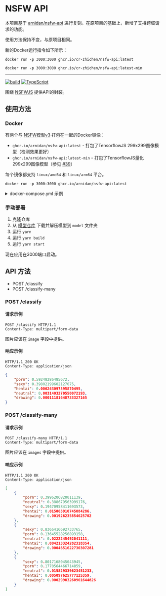 # NSFW API

本项目基于 [arnidan/nsfw-api](https://github.com/arnidan/nsfw-api) 进行复刻。在原项目的基础上，新增了支持跨域请求的功能。

使用方法保持不变，与原项目相同。

新的Docker运行指令如下所示：

```
docker run -p 3000:3000 ghcr.io/cr-zhichen/nsfw-api:latest
```

```
docker run -p 3000:3000 ghcr.io/cr-zhichen/nsfw-api:latest-min
```

----

[![build](https://github.com/arnidan/nsfw-api/actions/workflows/build.yml/badge.svg)](https://github.com/arnidan/nsfw-api/actions/workflows/build.yml)
[![TypeScript](https://img.shields.io/badge/%3C%2F%3E-TypeScript-%230074c1.svg)](https://www.typescriptlang.org/)

围绕 [NSFWJS](https://github.com/infinitered/nsfwjs) 提供API的封装。

## 使用方法

### Docker

有两个与 [NSFW模型v3](https://github.com/gantman/nsfw_model) 打包在一起的Docker镜像：

* `ghcr.io/arnidan/nsfw-api:latest` - 打包了TensorflowJS 299x299图像模型（检测效果更好）
* `ghcr.io/arnidan/nsfw-api:latest-min` - 打包了TensorflowJS量化299x299图像模型（参见 [#39](https://github.com/arnidan/nsfw-api/issues/49)）

每个镜像都支持 `linux/amd64` 和 `linux/arm64` 平台。

```
docker run -p 3000:3000 ghcr.io/arnidan/nsfw-api:latest
```

<details>
    <summary>docker-compose.yml 示例</summary>

```yaml
version: "3.9"

services:
  nsfw-api:
    image: "ghcr.io/arnidan/nsfw-api:latest"
    ports:
      - "3000:3000"
    restart: always
```

</details>

### 手动部署

1. 克隆仓库
2. 从 [模型仓库](https://github.com/gantman/nsfw_model) 下载并解压模型到 `model` 文件夹
3. 运行 `yarn`
4. 运行 `yarn build`
5. 运行 `yarn start`

现在应用在3000端口启动。

## API 方法

- POST /classify
- POST /classify-many

### POST /classify

#### 请求示例

```http request
POST /classify HTTP/1.1
Content-Type: multipart/form-data
```

图片应该在 `image` 字段中提供。

#### 响应示例

```
HTTP/1.1 200 OK
Content-Type: application/json
```
```json
{
    "porn": 0.59248286485672,
    "sexy": 0.39802199602127075,
    "hentai": 0.006243097595870495,
    "neutral": 0.0031403270550072193,
    "drawing": 0.00011181648733327165
}
```

### POST /classify-many

#### 请求示例

```http request
POST /classify-many HTTP/1.1
Content-Type: multipart/form-data
```

图片应该在 `images` 字段中提供。

#### 响应示例

```
HTTP/1.1 200 OK
Content-Type: application/json
```
```json
[
    {
        "porn": 0.3996206820011139,
        "neutral": 0.388679563999176,
        "sexy": 0.19470958411693573,
        "hentai": 0.015063910745084286,
        "drawing": 0.001926235854625702
    },
    {
        "sexy": 0.8366416692733765,
        "porn": 0.13645528256893158,
        "neutral": 0.0222245492041111,
        "hentai": 0.004213324282318354,
        "drawing": 0.0004651622730307281
    },
    {
        "sexy": 0.8017168045043945,
        "porn": 0.1770564466714859,
        "neutral": 0.015829339623451233,
        "hentai": 0.005097625777125359,
        "drawing": 0.00029983260901644826
    }
]
```
